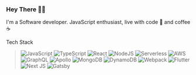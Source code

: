 ### Hey There 👋🏼

I'm a Software developer. JavaScript enthusiast, live with code 💾 and coffee ☕️
<br />


<p>Tech Stack</p>
<blockquote>
<img alt="JavaScript" src="https://img.shields.io/badge/javascript-%23323330.svg?style=for-the-badge&logo=javascript&logoColor=%23F7DF1E"/>
<img alt="TypeScript" src="https://img.shields.io/badge/typescript-%233178C6.svg?style=for-the-badge&logo=typescript&logoColor=white"/>
<img alt="React" src="https://img.shields.io/badge/react-%2320232a.svg?style=for-the-badge&logo=react&logoColor=%2361DAFB"/>
<img alt="NodeJS" src="https://img.shields.io/badge/node.js-%23333333.svg?style=for-the-badge&logo=node.js&logoColor=%23339933"/>
<img alt="Serverless" src="https://img.shields.io/badge/serverless-%23000000.svg?style=for-the-badge&logo=serverless&logoColor=%23FD5750"/>
<img alt="AWS" src="https://img.shields.io/badge/AWS-%23232F3E.svg?style=for-the-badge&logo=amazonaws&logoColor=%23FF9900"/>
<img alt="GraphQL" src="https://img.shields.io/badge/GraphQL-%23202020.svg?style=for-the-badge&logo=graphql&logoColor=E10098"/>
<img alt="Apollo" src="https://img.shields.io/badge/Apollo-%23311C87.svg?style=for-the-badge&logo=apollographql&logoColor=white"/>
<img alt="MongoDB" src="https://img.shields.io/badge/MongoDB-%23011e2b.svg?style=for-the-badge&logo=mongodb&logoColor=%2347A248"/>
<img alt="DynamoDB" src="https://img.shields.io/badge/DynamoDB-%234053D6.svg?style=for-the-badge&logo=amazondynamodb&logoColor=white"/>
<img alt="Webpack" src="https://img.shields.io/badge/webpack-%232b3a42.svg?style=for-the-badge&logo=webpack&logoColor=8DD6F9" />
<img alt="Flutter" src="https://img.shields.io/badge/Flutter-%2302569B.svg?style=for-the-badge&logo=Flutter&logoColor=white" />
<img alt="Next JS" src="https://img.shields.io/badge/nextjs-%23000000.svg?style=for-the-badge&logo=next.js&logoColor=white"/>
<img alt="Gatsby" src="https://img.shields.io/badge/gatsby-%2311081f.svg?style=for-the-badge&logo=gatsby&logoColor=663399"/>
</blockquote>

<!--
<div>
<h3>LANGUAGES</h3>
<img alt="HTML5" src="https://img.shields.io/badge/html5-%23E34F26.svg?style=for-the-badge&logo=html5&logoColor=white"/>
<img alt="CSS3" src="https://img.shields.io/badge/css3-%231572B6.svg?style=for-the-badge&logo=css3&logoColor=white"/>
<img alt="JavaScript" src="https://img.shields.io/badge/javascript-%23323330.svg?style=for-the-badge&logo=javascript&logoColor=%23F7DF1E"/>
<img alt="TypeScript" src="https://img.shields.io/badge/typescript-%23007ACC.svg?style=for-the-badge&logo=typescript&logoColor=white"/>
<img alt="NodeJS" src="https://img.shields.io/badge/node.js-%2343853D.svg?style=for-the-badge&logo=node-dot-js&logoColor=white"/>
<img alt="Python" src="https://img.shields.io/badge/python-%2314354C.svg?style=for-the-badge&logo=python&logoColor=white"/>
<img alt="Dart" src="https://img.shields.io/badge/dart-%230175C2.svg?style=for-the-badge&logo=dart&logoColor=white"/>
<img alt="Markdown" src="https://img.shields.io/badge/markdown-%23000000.svg?style=for-the-badge&logo=markdown&logoColor=white"/>
<img alt="GraphQL" src="https://img.shields.io/badge/-GraphQL-E10098?style=for-the-badge&logo=graphql&color=white" />
</div>

<div>
<h3>USING LIBRARIES & FRAMEWORKS</h3>
<img alt="React" src="https://img.shields.io/badge/react-%2320232a.svg?style=for-the-badge&logo=react&logoColor=%2361DAFB"/>
<img alt="React Native" src="https://img.shields.io/badge/react_native-%2320232a.svg?style=for-the-badge&logo=react&logoColor=%2361DAFB"/>
<img alt="Express.js" src="https://img.shields.io/badge/express.js-%23404d59.svg?style=for-the-badge&logo=express&logoColor=%2361DAFB"/>
<img alt="SASS" src="https://img.shields.io/badge/SASS-hotpink.svg?style=for-the-badge&logo=SASS&logoColor=white"/>
<img alt="TailwindCSS" src="https://img.shields.io/badge/tailwindcss-%2338B2AC.svg?style=for-the-badge&logo=tailwind-css&logoColor=white"/>
<img alt="Bootstrap" src="https://img.shields.io/badge/bootstrap-%23563D7C.svg?style=for-the-badge&logo=bootstrap&logoColor=white"/>
<img alt="Material UI" src="https://img.shields.io/badge/materialui-%230081CB.svg?style=for-the-badge&logo=material-ui&logoColor=white"/>
<img alt="Redux" src="https://img.shields.io/badge/redux-%23593d88.svg?style=for-the-badge&logo=redux&logoColor=white"/>
<img alt="jQuery" src="https://img.shields.io/badge/jquery-%230769AD.svg?style=for-the-badge&logo=jquery&logoColor=white"/>
<img alt="Flutter" src="https://img.shields.io/badge/Flutter-%2302569B.svg?style=for-the-badge&logo=Flutter&logoColor=white" />
<img alt="Webpack" src="https://img.shields.io/badge/webpack-%238DD6F9.svg?style=for-the-badge&logo=webpack&logoColor=black" />
<img alt="Next JS" src="https://img.shields.io/badge/nextjs-%23000000.svg?style=for-the-badge&logo=next.js&logoColor=white"/>
<img alt="Apollo-GraphQL" src="https://img.shields.io/badge/-ApolloGraphQL-311C87?style=for-the-badge&logo=apollo-graphql"/>
</div>
</div>

<div>
<h3>IDEs</h3>
<img alt="Visual Studio Code" src="https://img.shields.io/badge/VisualStudioCode-0078d7.svg?style=for-the-badge&logo=visual-studio-code&logoColor=0078d7&color=white"/>
<img alt="Xcode" src="https://img.shields.io/badge/Xcode-007ACC?style=for-the-badge&logo=Xcode&logoColor=white"/>
<img alt="Vim" src="https://img.shields.io/badge/VIM-%2311AB00.svg?style=for-the-badge&logo=vim&logoColor=white"/>
</div>

<div>
<h3>DESIGN TOOLS</h3>
<img alt="Adobe XD" src="https://img.shields.io/badge/adobexd-%23FF26BE.svg?style=for-the-badge&logo=adobexd&logoColor=white"/>
<img alt="Adobe Photoshop" src="https://img.shields.io/badge/adobephotoshop-%2331A8FF.svg?style=for-the-badge&logo=adobephotoshop&logoColor=white"/>
<img alt="Adobe Illustrator" src="https://img.shields.io/badge/adobeillustrator-%23FF9A00.svg?style=for-the-badge&logo=adobeillustrator&logoColor=white"/>
<img alt="Figma" src="https://img.shields.io/badge/figma-%23F24E1E.svg?style=for-the-badge&logo=figma&logoColor=white"/>
<img alt="Sketch" src="https://img.shields.io/badge/Sketch-%23F7B500.svg?style=for-the-badge&logo=Sketch&logoColor=fa6400&color=white" />
</div>

<br />

<b>Find me on</b> 

<div>
<a href="https://www.facebook.com/wish.9919" target="_blank"><img alt="Facebook" src="https://img.shields.io/badge/Facebook-%231877F2.svg?style=for-the-badge&logo=Facebook&logoColor=white"/></a>
<img alt="Pinterest" src="https://img.shields.io/badge/wish9919-%23E60023.svg?style=for-the-badge&logo=Pinterest&logoColor=white"/>
<img alt="Instagram" src="https://img.shields.io/badge/don____wish-%23E4405F.svg?style=for-the-badge&logo=Instagram&logoColor=white"/>
<img alt="" src="https://img.shields.io/badge/wish3210-%23FFFC00.svg?style=for-the-badge&logo=Snapchat&logoColor=000"/>
</div>
<br />

-->










